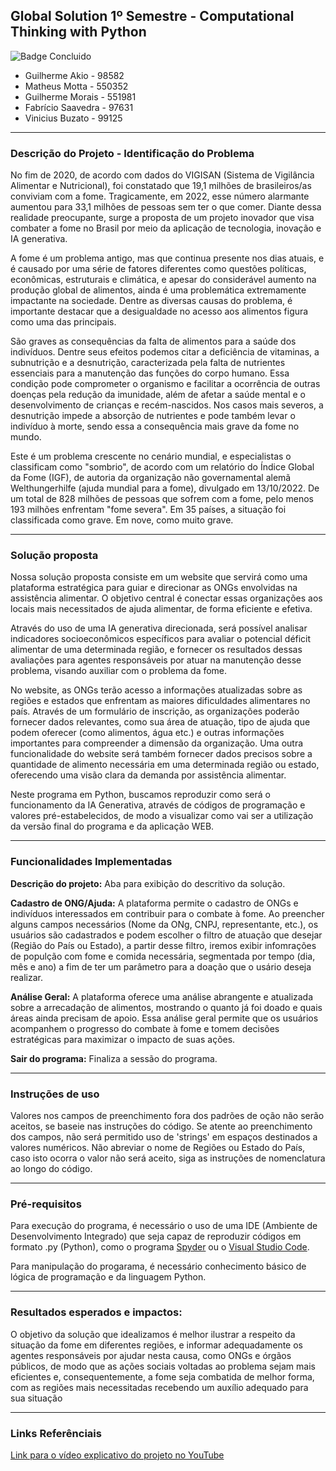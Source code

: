 ## Global Solution 1º Semestre - Computational Thinking with Python
![Badge Concluido](https://img.shields.io/badge/STATUS-CONCLUIDO-GREEN)

- Guilherme Akio - 98582
- Matheus Motta - 550352
- Guilherme Morais - 551981
- Fabrício Saavedra - 97631	
- Vinicius Buzato - 99125
___
### Descrição do Projeto - Identificação do Problema
No fim de 2020, de acordo com dados do VIGISAN (Sistema de Vigilância Alimentar e Nutricional), foi constatado que 19,1 milhões de brasileiros/as conviviam com a fome. Tragicamente, em 2022, esse número alarmante aumentou para 33,1 milhões de pessoas sem ter o que comer. Diante dessa realidade preocupante, surge a proposta de um projeto inovador que visa combater a fome no Brasil por meio da aplicação de tecnologia, inovação e IA generativa.

A fome é um problema antigo, mas que continua presente nos dias atuais, e é causado por uma série de fatores diferentes como questões políticas, econômicas, estruturais e climática, e apesar do considerável aumento na produção global de alimentos, ainda é uma problemática extremamente impactante na sociedade. Dentre as diversas causas do problema, é importante destacar que a desigualdade no acesso aos alimentos figura como uma das principais.

São graves as consequências da falta de alimentos para a saúde dos indivíduos. Dentre seus efeitos podemos citar a deficiência de vitaminas, a subnutrição e a desnutrição, caracterizada pela falta de nutrientes essenciais para a manutenção das funções do corpo humano. Essa condição pode comprometer o organismo e facilitar a ocorrência de outras doenças pela redução da imunidade, além de afetar a saúde mental e o desenvolvimento de crianças e recém-nascidos. Nos casos mais severos, a desnutrição impede a absorção de nutrientes e pode também levar o indivíduo à morte, sendo essa a consequência mais grave da fome no mundo.

Este é um problema crescente no cenário mundial, e especialistas o classificam como "sombrio", de acordo com um relatório do Índice Global da Fome (IGF), de autoria da organização não governamental alemã Welthungerhilfe (ajuda mundial para a fome), divulgado em 13/10/2022. De um total de 828 milhões de pessoas que sofrem com a fome, pelo menos 193 milhões enfrentam "fome severa". Em 35 países, a situação foi classificada como grave. Em nove, como muito grave.

___
### Solução proposta

Nossa solução proposta consiste em um website que servirá como uma plataforma estratégica para guiar e direcionar as ONGs envolvidas na assistência alimentar. O objetivo central é conectar essas organizações aos locais mais necessitados de ajuda alimentar, de forma eficiente e efetiva.

Através do uso de uma IA generativa direcionada, será possível analisar indicadores socioeconômicos específicos para avaliar o potencial déficit alimentar de uma determinada região, e fornecer os resultados dessas avaliações para agentes responsáveis por atuar na manutenção desse problema, visando auxiliar com o problema da fome.

No website, as ONGs terão acesso a informações atualizadas sobre as regiões e estados que enfrentam as maiores dificuldades alimentares no país. Através de um formulário de inscrição, as organizações poderão fornecer dados relevantes, como sua área de atuação, tipo de ajuda que podem oferecer (como alimentos, água etc.) e outras informações importantes para compreender a dimensão da organização. Uma outra funcionalidade do website será também fornecer dados precisos sobre a quantidade de alimento necessária em uma determinada região ou estado, oferecendo uma visão clara da demanda por assistência alimentar.

Neste programa em Python, buscamos reproduzir como será o funcionamento da IA Generativa, através de códigos de programação e valores pré-estabelecidos, de modo a visualizar como vai ser a utilização da versão final do programa e da aplicação WEB.

___
### Funcionalidades Implementadas

**Descrição do projeto:** Aba para exibição do descritivo da solução.

**Cadastro de ONG/Ajuda:** A plataforma permite o cadastro de ONGs e indivíduos interessados em contribuir para o combate à fome. Ao preencher alguns campos necessários (Nome da ONg, CNPJ, representante, etc.), os usuários são cadastrados e podem escolher o filtro de atuação que desejar (Região do País ou Estado), a partir desse filtro, iremos exibir infomrações de populção com fome e comida necessária, segmentada por tempo (dia, mês e ano) a fim de ter um parâmetro para a doação que o usário deseja realizar. 

**Análise Geral:** A plataforma oferece uma análise abrangente e atualizada sobre a arrecadação de alimentos, mostrando o quanto já foi doado e quais áreas ainda precisam de apoio. Essa análise geral permite que os usuários acompanhem o progresso do combate à fome e tomem decisões estratégicas para maximizar o impacto de suas ações.

**Sair do programa:** Finaliza a sessão do programa.

___
### Instruções de uso

Valores nos campos de preenchimento fora dos padrões de oção não serão aceitos, se baseie nas instruções do código.
Se atente ao preenchimento dos campos, não será permitido uso de 'strings' em espaços destinados a valores numéricos. 
Não abreviar o nome de Regiões ou Estado do País, caso isto ocorra o valor não será aceito, siga as instruções de nomenclatura ao longo do código.

___
### Pré-requisitos
Para execução do programa, é necessário o uso de uma IDE (Ambiente de Desenvolvimento Integrado) que seja capaz de reproduzir códigos em formato .py (Python), como o programa [Spyder](https://www.spyder-ide.org) ou o [Visual Studio Code](https://code.visualstudio.com).

Para manipulação do progarama, é necessário conhecimento básico de lógica de programação e da linguagem Python.
___
### Resultados esperados e impactos:
O objetivo da solução que idealizamos é melhor ilustrar a respeito da situação da fome em diferentes regiões, e informar adequadamente os agentes responsáveis por ajudar nesta causa, como ONGs e órgãos públicos, de modo que as ações sociais voltadas ao problema sejam mais eficientes e, consequentemente, a fome seja combatida de melhor forma, com as regiões mais necessitadas recebendo um auxílio adequado para sua situação
___
### Links Referênciais
  [Link para o vídeo explicativo do projeto no YouTube](https://www.youtube.com/watch?v=p-x96xZq4Pw)
